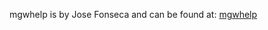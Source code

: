 mgwhelp is by Jose Fonseca and can be found at:
[mgwhelp](https://github.com/jrfonseca/drmingw/tree/master/src/mgwhelp)
